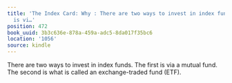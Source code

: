 ```yaml
---
title: 'The Index Card: Why : There are two ways to invest in index funds. The first
  is vi…'
position: 472
book_uuid: 3b3c636e-878a-459a-adc5-8da017f35bc6
location: '1056'
source: kindle
---
```


There are two ways to invest in index funds. The first is via a mutual fund. The second is what is called an exchange-traded fund (ETF).